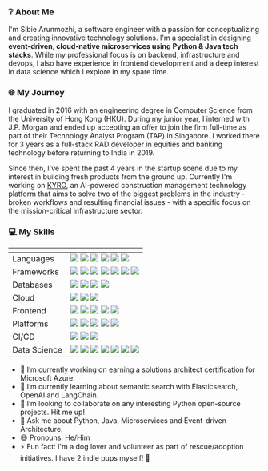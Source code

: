 ### ❔ About Me
I'm Sibie Arunmozhi, a software engineer with a passion for conceptualizing and creating innovative technology solutions. I'm a specialist in designing **event-driven, cloud-native microservices using Python & Java tech stacks**. While my professional focus is on backend, infrastructure and devops, I also have experience in frontend development and a deep interest in data science which I explore in my spare time.

### 🌐 My Journey
I graduated in 2016 with an engineering degree in Computer Science from the University of Hong Kong (HKU). During my junior year, I interned with J.P. Morgan and ended up accepting an offer to join the firm full-time as part of their Technology Analyst Program (TAP) in Singapore. I worked there for 3 years as a full-stack RAD developer in equities and banking technology before returning to India in 2019.

Since then, I've spent the past 4 years in the startup scene due to my interest in building fresh products from the ground up. Currently I'm working on [KYRO](https://kyro.ai/), an AI-powered construction management technology platform that aims to solve two of the biggest problems in the industry - broken workflows and resulting financial issues - with a specific focus on the mission-critical infrastructure sector.

### 💻 My Skills
| <!-- -->    | <!-- -->    |
| --- | --- |
| Languages | <img src="https://img.shields.io/badge/Python-FFD43B?style=for-the-badge&logo=python&logoColor=blue" /> <img src="https://img.shields.io/badge/Java-ED8B00?style=for-the-badge&logo=openjdk&logoColor=white" /> <img src="https://img.shields.io/badge/JavaScript-323330?style=for-the-badge&logo=javascript&logoColor=F7DF1E" /> <img src="https://img.shields.io/badge/R-276DC3?style=for-the-badge&logo=r&logoColor=white" /> <img src="https://img.shields.io/badge/C%2B%2B-00599C?style=for-the-badge&logo=c%2B%2B&logoColor=white" /> <img src="https://img.shields.io/badge/C-00599C?style=for-the-badge&logo=c&logoColor=white" /> |
| Frameworks | <img src="https://img.shields.io/badge/fastapi-109989?style=for-the-badge&logo=FASTAPI&logoColor=white" /> <img src="https://img.shields.io/badge/Flask-000000?style=for-the-badge&logo=flask&logoColor=white" /> <img src="https://img.shields.io/badge/Spring-6DB33F?style=for-the-badge&logo=spring&logoColor=white" /> <img src="https://img.shields.io/badge/Spring_Boot-F2F4F9?style=for-the-badge&logo=spring-boot" /> <img src="https://img.shields.io/badge/Spring_Security-6DB33F?style=for-the-badge&logo=Spring-Security&logoColor=white" /> <img src="https://img.shields.io/badge/Django-092E20?style=for-the-badge&logo=django&logoColor=green" /> <img src="https://img.shields.io/badge/dash-008DE4?style=for-the-badge&logo=dash&logoColor=white" />|
| Databases | <img src="https://img.shields.io/badge/MongoDB-4EA94B?style=for-the-badge&logo=mongodb&logoColor=white" /> <img src="https://img.shields.io/badge/MySQL-005C84?style=for-the-badge&logo=mysql&logoColor=white" /> <img src="https://img.shields.io/badge/PostgreSQL-316192?style=for-the-badge&logo=postgresql&logoColor=white" /> <img src="https://img.shields.io/badge/MariaDB-003545?style=for-the-badge&logo=mariadb&logoColor=white" /> |
| Cloud | <img src="https://img.shields.io/badge/microsoft%20azure-0089D6?style=for-the-badge&logo=microsoft-azure&logoColor=white" /> <img src="https://img.shields.io/badge/Google_Cloud-4285F4?style=for-the-badge&logo=google-cloud&logoColor=white" /> <img src="https://img.shields.io/badge/Amazon_AWS-FF9900?style=for-the-badge&logo=amazonaws&logoColor=white" /> |
| Frontend | <img src="https://img.shields.io/badge/React_Native-20232A?style=for-the-badge&logo=react&logoColor=61DAFB" /> <img src="https://img.shields.io/badge/TypeScript-007ACC?style=for-the-badge&logo=typescript&logoColor=white" /> <img src="https://img.shields.io/badge/Material%20UI-007FFF?style=for-the-badge&logo=mui&logoColor=white" /> <img src="https://img.shields.io/badge/Bootstrap-563D7C?style=for-the-badge&logo=bootstrap&logoColor=white" /> <img src="https://img.shields.io/badge/Gatsby-663399?style=for-the-badge&logo=gatsby&logoColor=white" /> |
| Platforms | <img src="https://img.shields.io/badge/Docker-2CA5E0?style=for-the-badge&logo=docker&logoColor=white" /> <img src="https://img.shields.io/badge/Apache_Kafka-231F20?style=for-the-badge&logo=apache-kafka&logoColor=white" /> <img src="https://img.shields.io/badge/Elastic_Search-005571?style=for-the-badge&logo=elasticsearch&logoColor=white" /> <img src="https://img.shields.io/badge/Airflow-017CEE?style=for-the-badge&logo=Apache%20Airflow&logoColor=white" /> <img src="https://img.shields.io/badge/firebase-ffca28?style=for-the-badge&logo=firebase&logoColor=black" /> |
| CI/CD | <img src="https://img.shields.io/badge/Github%20Actions-282a2e?style=for-the-badge&logo=githubactions&logoColor=367cfe" /> <img src="https://img.shields.io/badge/Jenkins-D24939?style=for-the-badge&logo=Jenkins&logoColor=white" /> <img src="https://img.shields.io/badge/TeamCity-000000?style=for-the-badge&logo=TeamCity&logoColor=white" /> |
| Data Science | <img src="https://img.shields.io/badge/TensorFlow-FF6F00?style=for-the-badge&logo=tensorflow&logoColor=white" /> <img src="https://img.shields.io/badge/scikit_learn-F7931E?style=for-the-badge&logo=scikit-learn&logoColor=white" /> <img src="https://img.shields.io/badge/Pandas-2C2D72?style=for-the-badge&logo=pandas&logoColor=white" /> <img src="https://img.shields.io/badge/SciPy-654FF0?style=for-the-badge&logo=SciPy&logoColor=white" /> <img src="https://img.shields.io/badge/Numpy-777BB4?style=for-the-badge&logo=numpy&logoColor=white" /> <img src="https://img.shields.io/badge/Plotly-239120?style=for-the-badge&logo=plotly&logoColor=white" /> <img src="https://img.shields.io/badge/Tableau-E97627?style=for-the-badge&logo=Tableau&logoColor=white" /> |


- 🔭 I’m currently working on earning a solutions architect certification for Microsoft Azure.
- 🌱 I’m currently learning about semantic search with Elasticsearch, OpenAI and LangChain.
- 👯 I’m looking to collaborate on any interesting Python open-source projects. Hit me up!
- 💬 Ask me about Python, Java, Microservices and Event-driven Architecture.
- 😄 Pronouns: He/Him
- ⚡ Fun fact: I'm a dog lover and volunteer as part of rescue/adoption initiatives. I have 2 indie pups myself! 🐶
